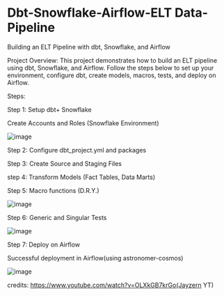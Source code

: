 # Dbt-Snowflake-Airflow-ELT Data-Pipeline
Building an ELT Pipeline with dbt, Snowflake, and Airflow

Project Overview:
This project demonstrates how to build an ELT pipeline using dbt, Snowflake, and Airflow. Follow the steps below to set up your environment, configure dbt, create models, macros, tests, and deploy on Airflow.

Steps:

Step 1: Setup dbt+ Snowflake

Create Accounts and Roles (Snowflake Environment)



![image](https://github.com/user-attachments/assets/62f710be-2185-446f-8189-1a5dfadd75bf)



Step 2: Configure dbt_project.yml and packages


Step 3: Create Source and Staging Files


step 4: Transform Models (Fact Tables, Data Marts)


Step 5: Macro functions (D.R.Y.)




![image](https://github.com/user-attachments/assets/8a22a424-5df4-484e-b306-cfb488556d0b)





Step 6: Generic and Singular Tests



![image](https://github.com/user-attachments/assets/01868363-65e4-4af3-b622-74e7ba621ca7)




Step 7: Deploy on Airflow



Successful deployment in Airflow(using astronomer-cosmos)



![image](https://github.com/user-attachments/assets/2d58e5b7-d372-47f6-8a61-a84801465e56)




credits: https://www.youtube.com/watch?v=OLXkGB7krGo(Jayzern YT)
